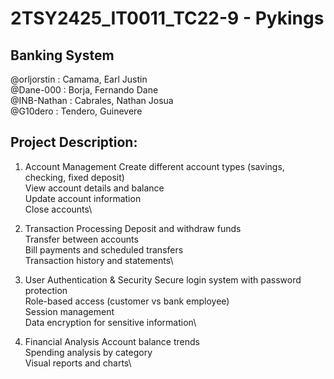 # 2TSY2425_IT0011_TC22-9 - Pykings

## Banking System

@orljorstin  :  Camama, Earl Justin\
@Dane-000    :  Borja, Fernando Dane\
@INB-Nathan  :  Cabrales, Nathan Josua\
@G10dero     :  Tendero, Guinevere

## Project Description:

1. Account Management
    Create different account types (savings, checking, fixed deposit)\
    View account details and balance\
    Update account information\
    Close accounts\

2. Transaction Processing
    Deposit and withdraw funds\
    Transfer between accounts\
    Bill payments and scheduled transfers\
    Transaction history and statements\

3. User Authentication & Security
    Secure login system with password protection\
    Role-based access (customer vs bank employee)\
    Session management\
    Data encryption for sensitive information\

4. Financial Analysis
    Account balance trends\
    Spending analysis by category\
    Visual reports and charts\



